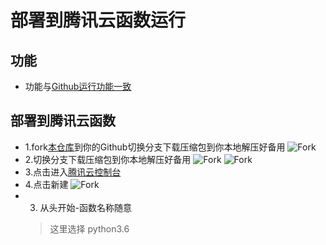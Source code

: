 # 部署到腾讯云函数运行
## 功能

- 功能与[Github运行功能一致](https://github.com/beggerlove/ZDTX/tree/master)

## 部署到腾讯云函数

- 1.fork[本仓库](https://github.com/beggerlove/ZDTX)到你的Github切换分支下载压缩包到你本地解压好备用
![Fork](https://cdn.jsdelivr.net/gh/beggerlove/ZDTX@master/img/img3.png)
- 2.切换分支下载压缩包到你本地解压好备用
![Fork](https://cdn.jsdelivr.net/gh/beggerlove/ZDTX@serverless/img/1.png)
![Fork](https://cdn.jsdelivr.net/gh/beggerlove/ZDTX@serverless/img/2.png)
- 3.点击进入[腾讯云控制台](https://console.cloud.tencent.com/scf/list?rid=1&ns=default)
- 4.点击新建
![Fork](https://cdn.jsdelivr.net/gh/beggerlove/ZDTX@serverless/img/3.png)
- 3. 从头开始-函数名称随意
    > 这里选择 python3.6

